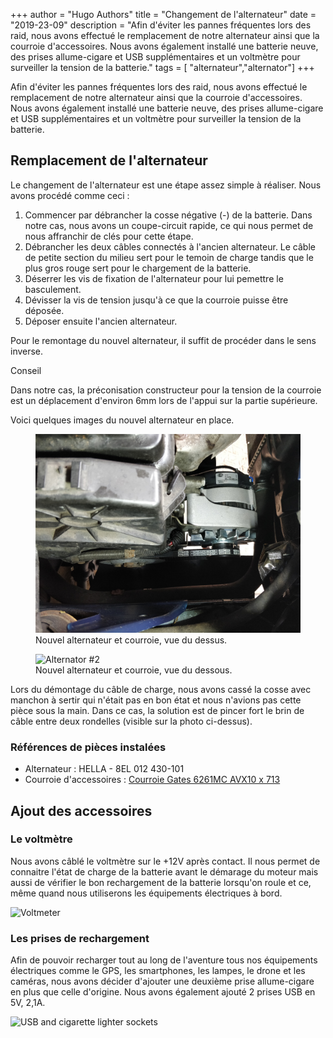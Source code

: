 +++
author = "Hugo Authors"
title = "Changement de l'alternateur"
date = "2019-23-09"
description = "Afin d'éviter les pannes fréquentes lors des raid, nous avons effectué le remplacement de notre alternateur ainsi que la courroie d'accessoires. Nous avons également installé une batterie neuve, des prises allume-cigare et USB supplémentaires et un voltmètre pour surveiller la tension de la batterie."
tags = [ "alternateur","alternator"]
+++

Afin d'éviter les pannes fréquentes lors des raid, nous avons effectué le remplacement de notre alternateur ainsi que la courroie d'accessoires. Nous avons également installé une batterie neuve, des prises allume-cigare et USB supplémentaires et un voltmètre pour surveiller la tension de la batterie.

## Remplacement de l'alternateur

Le changement de l'alternateur est une étape assez simple à réaliser. Nous avons procédé comme ceci :
1. Commencer par débrancher la cosse négative (-) de la batterie. Dans notre cas, nous avons un coupe-circuit rapide, ce qui nous permet de nous affranchir de clés pour cette étape.
2. Débrancher les deux câbles connectés à l'ancien alternateur. Le câble de petite section du milieu sert pour le temoin de charge tandis que le plus gros rouge sert pour le chargement de la batterie.
3. Déserrer les vis de fixation de l'alternateur pour lui pemettre le basculement.
4. Dévisser la vis de tension jusqu'à ce que la courroie puisse être déposée.
5. Déposer ensuite l'ancien alternateur.

Pour le remontage du nouvel alternateur, il suffit de procéder dans le sens inverse.

Conseil

Dans notre cas, la préconisation constructeur pour la tension de la courroie est un déplacement d'environ 6mm lors de l'appui sur la partie supérieure.

Voici quelques images du nouvel alternateur en place.

<figure class="figure">
    <img src="/images/alternator-replacement/alternator-replacement-1.jpg" alt="Alternator #1">
    <figcaption class="figure-caption text-right text-light">Nouvel alternateur et courroie, vue du dessus.</figcaption>
</figure>

<figure class="figure">
    <img src="/images/alternator_replacement/alternator-replacement-2.jpg" alt="Alternator #2">
    <figcaption class="figure-caption text-right text-light">Nouvel alternateur et courroie, vue du dessous.</figcaption>
</figure>

Lors du démontage du câble de charge, nous avons cassé la cosse avec manchon à sertir qui n'était pas en bon état et nous n'avions pas cette pièce sous la main. Dans ce cas, la solution est de pincer fort le brin de câble entre deux rondelles (visible sur la photo ci-dessus).

### Références de pièces instalées
- Alternateur : HELLA - 8EL 012 430-101
- Courroie d'accessoires : <a href="https://www.gates.com/fr/fr/search.p.8532-000000-000000.v.8532-16261.html" target="_blank">Courroie Gates 6261MC AVX10 x 713</a>

## Ajout des accessoires
### Le voltmètre
Nous avons câblé le voltmètre sur le +12V après contact. Il nous permet de connaitre l'état de charge de la batterie avant le démarage du moteur mais aussi de vérifier le bon rechargement de la batterie lorsqu'on roule et ce, même quand nous utiliserons les équipements électriques à bord.

<img src="/images/alternator_replacement/alternator-replacement-4.jpg" alt="Voltmeter">

### Les prises de rechargement
Afin de pouvoir recharger tout au long de l'aventure tous nos équipements électriques comme le GPS, les smartphones, les lampes, le drone et les caméras, nous avons décider d'ajouter une deuxième prise allume-cigare en plus que celle d'origine. Nous avons également ajouté 2 prises USB en 5V, 2,1A.

<img src="/images/alternator_replacement/alternator-replacement-3.jpg" alt="USB and cigarette lighter sockets">